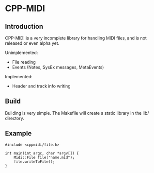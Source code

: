 CPP-MIDI
==========

Introduction
----
CPP-MIDI is a very incomplete library for handling MIDI files, and is not released or even alpha yet.

Unimplemented:
- File reading
- Events (Notes, SysEx messages, MetaEvents)

Implemented:
- Header and track info writing


Build
----
Building is very simple. The Makefile will create a static library in the lib/ directory.


Example
----
```
#include <cppmidi/file.h>

int main(int argc, char *argv[]) {
    Midi::File file("name.mid");
    file.writeToFile();
}
```
